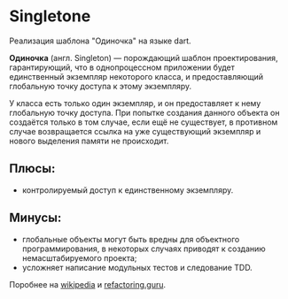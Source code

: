 # Singletone

Реализация шаблона "Одиночка" на языке dart.

**Одиночка** (англ. Singleton) — порождающий шаблон проектирования, гарантирующий, что в однопроцессном приложении будет единственный экземпляр некоторого класса, и предоставляющий глобальную точку доступа к этому экземпляру.

У класса есть только один экземпляр, и он предоставляет к нему глобальную точку доступа. При попытке создания данного объекта он создаётся только в том случае, если ещё не существует, в противном случае возвращается ссылка на уже существующий экземпляр и нового выделения памяти не происходит.

## Плюсы:
* контролируемый доступ к единственному экземпляру.

## Минусы:
* глобальные объекты могут быть вредны для объектного программирования, в некоторых случаях приводят к созданию немасштабируемого проекта;
* усложняет написание модульных тестов и следование TDD.

Поробнее на [wikipedia](https://ru.wikipedia.org/wiki/%D0%9E%D0%B4%D0%B8%D0%BD%D0%BE%D1%87%D0%BA%D0%B0_(%D1%88%D0%B0%D0%B1%D0%BB%D0%BE%D0%BD_%D0%BF%D1%80%D0%BE%D0%B5%D0%BA%D1%82%D0%B8%D1%80%D0%BE%D0%B2%D0%B0%D0%BD%D0%B8%D1%8F)) и [refactoring.guru](https://refactoring.guru/ru/design-patterns/singleton).